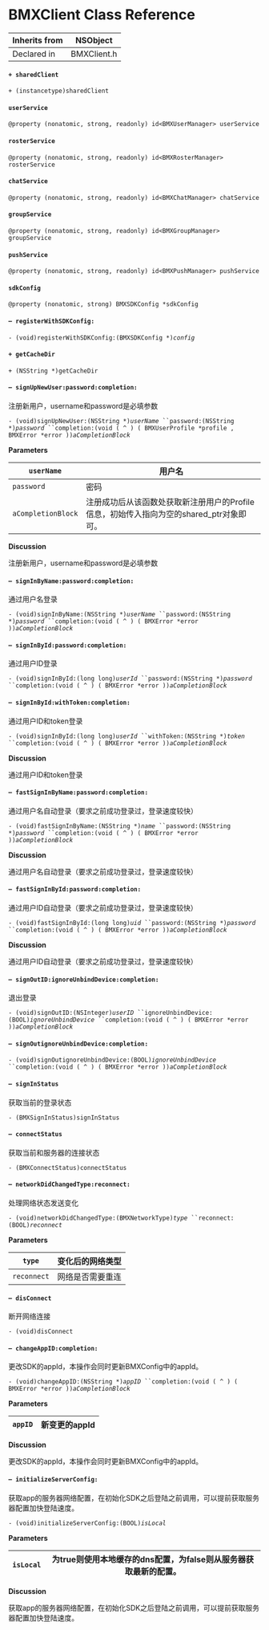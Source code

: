 # BMXClient Class Reference

| Inherits from | NSObject    |
| ------------- | ----------- |
| Declared in   | BMXClient.h |

#### `+ sharedClient`

`+ (instancetype)sharedClient`

#### &#x20; `userService`

`@property (nonatomic, strong, readonly) id<BMXUserManager> userService`

#### &#x20; `rosterService`

`@property (nonatomic, strong, readonly) id<BMXRosterManager> rosterService`

#### &#x20; `chatService`

`@property (nonatomic, strong, readonly) id<BMXChatManager> chatService`

#### &#x20; `groupService`

`@property (nonatomic, strong, readonly) id<BMXGroupManager> groupService`

#### &#x20; `pushService`

`@property (nonatomic, strong, readonly) id<BMXPushManager> pushService`

#### &#x20; `sdkConfig`

`@property (nonatomic, strong) BMXSDKConfig *sdkConfig`

#### `– registerWithSDKConfig:`

`- (void)registerWithSDKConfig:(BMXSDKConfig *)`_`config`_

#### `+ getCacheDir`

`+ (NSString *)getCacheDir`

#### `– signUpNewUser:password:completion:`

注册新用户，username和password是必填参数

`- (void)signUpNewUser:(NSString *)`_`userName`_` ``password:(NSString *)`_`password`_` ``completion:(void ( ^ ) ( BMXUserProfile *profile , BMXError *error ))`_`aCompletionBlock`_

**Parameters**

| `userName`         | 用户名                                                   |
| ------------------ | ----------------------------------------------------- |
| `password`         | 密码                                                    |
| `aCompletionBlock` | 注册成功后从该函数处获取新注册用户的Profile信息，初始传入指向为空的shared\_ptr对象即可。 |

**Discussion**

注册新用户，username和password是必填参数

#### `– signInByName:password:completion:`

通过用户名登录

`- (void)signInByName:(NSString *)`_`userName`_` ``password:(NSString *)`_`password`_` ``completion:(void ( ^ ) ( BMXError *error ))`_`aCompletionBlock`_

#### `– signInById:password:completion:`

通过用户ID登录

`- (void)signInById:(long long)`_`userId`_` ``password:(NSString *)`_`password`_` ``completion:(void ( ^ ) ( BMXError *error ))`_`aCompletionBlock`_

#### `– signInById:withToken:completion:`

通过用户ID和token登录

`- (void)signInById:(long long)`_`userId`_` ``withToken:(NSString *)`_`token`_` ``completion:(void ( ^ ) ( BMXError *error ))`_`aCompletionBlock`_

**Discussion**

通过用户ID和token登录

#### `– fastSignInByName:password:completion:`

通过用户名自动登录（要求之前成功登录过，登录速度较快）

`- (void)fastSignInByName:(NSString *)`_`name`_` ``password:(NSString *)`_`password`_` ``completion:(void ( ^ ) ( BMXError *error ))`_`aCompletionBlock`_

**Discussion**

通过用户名自动登录（要求之前成功登录过，登录速度较快）

#### `– fastSignInById:password:completion:`

通过用户ID自动登录（要求之前成功登录过，登录速度较快）

`- (void)fastSignInById:(long long)`_`uid`_` ``password:(NSString *)`_`password`_` ``completion:(void ( ^ ) ( BMXError *error ))`_`aCompletionBlock`_

**Discussion**

通过用户ID自动登录（要求之前成功登录过，登录速度较快）

#### `– signOutID:ignoreUnbindDevice:completion:`

退出登录

`- (void)signOutID:(NSInteger)`_`userID`_` ``ignoreUnbindDevice:(BOOL)`_`ignoreUnbindDevice`_` ``completion:(void ( ^ ) ( BMXError *error ))`_`aCompletionBlock`_

#### `– signOutignoreUnbindDevice:completion:`

`- (void)signOutignoreUnbindDevice:(BOOL)`_`ignoreUnbindDevice`_` ``completion:(void ( ^ ) ( BMXError *error ))`_`aCompletionBlock`_

#### `– signInStatus`

获取当前的登录状态

`- (BMXSignInStatus)signInStatus`

#### `– connectStatus`

获取当前和服务器的连接状态

`- (BMXConnectStatus)connectStatus`

#### `– networkDidChangedType:reconnect:`

处理网络状态发送变化

`- (void)networkDidChangedType:(BMXNetworkType)`_`type`_` ``reconnect:(BOOL)`_`reconnect`_

**Parameters**

| `type`      | 变化后的网络类型 |
| ----------- | -------- |
| `reconnect` | 网络是否需要重连 |

#### `– disConnect`

断开网络连接

`- (void)disConnect`

#### `– changeAppID:completion:`

更改SDK的appId，本操作会同时更新BMXConfig中的appId。

`- (void)changeAppID:(NSString *)`_`appID`_` ``completion:(void ( ^ ) ( BMXError *error ))`_`aCompletionBlock`_

**Parameters**

| `appID` | 新变更的appId |
| ------- | --------- |

**Discussion**

更改SDK的appId，本操作会同时更新BMXConfig中的appId。

#### `– initializeServerConfig:`

获取app的服务器网络配置，在初始化SDK之后登陆之前调用，可以提前获取服务器配置加快登陆速度。

`- (void)initializeServerConfig:(BOOL)`_`isLocal`_

**Parameters**

| `isLocal` | 为true则使用本地缓存的dns配置，为false则从服务器获取最新的配置。 |
| --------- | -------------------------------------- |

**Discussion**

获取app的服务器网络配置，在初始化SDK之后登陆之前调用，可以提前获取服务器配置加快登陆速度。
